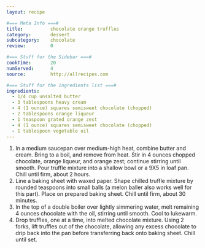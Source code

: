 ```yaml
---
layout: recipe

#=== Meta Info ===#
title: 			chocolate orange truffles
category:		dessert
subcategory:	chocolate
review:			0

#=== Stuff for the Sidebar ===#
cookTime:		20
numServed:		4
source:			http://allrecipes.com

#=== Stuff for the ingredients list ===#
ingredients:
  - 1/4 cup unsalted butter
  - 3 tablespoons heavy cream
  - 4 (1 ounce) squares semisweet chocolate (chopped)
  - 2 tablespoons orange liqueur
  - 1 teaspoon grated orange zest
  - 4 (1 ounce) squares semisweet chocolate (chopped)
  - 1 tablespoon vegetable oil
---
```


1. In a medium saucepan over medium-high heat, combine butter and cream. Bring to a boil, and remove from heat. Stir in 4 ounces chopped chocolate, orange liqueur, and orange zest; continue stirring until smooth. Pour truffle mixture into a shallow bowl or a 9X5 in loaf pan. Chill until firm, about 2 hours.
2. Line a baking sheet with waxed paper. Shape chilled truffle mixture by rounded teaspoons into small balls (a melon baller also works well for this part). Place on prepared baking sheet. Chill until firm, about 30 minutes.
3. In the top of a double boiler over lightly simmering water, melt remaining 4 ounces chocolate with the oil, stirring until smooth. Cool to lukewarm.
4. Drop truffles, one at a time, into melted chocolate mixture. Using 2 forks, lift truffles out of the chocolate, allowing any excess chocolate to drip back into the pan before transferring back onto baking sheet. Chill until set.
